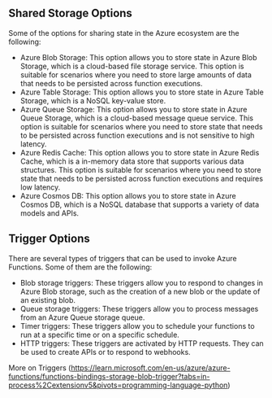 ## Shared Storage Options

Some of the options for sharing state in the Azure ecosystem are the following:

- Azure Blob Storage: This option allows you to store state in Azure Blob Storage, which is a cloud-based file storage service. This option is suitable for scenarios where you need to store large amounts of data that needs to be persisted across function executions.
- Azure Table Storage: This option allows you to store state in Azure Table Storage, which is a NoSQL key-value store. 
- Azure Queue Storage: This option allows you to store state in Azure Queue Storage, which is a cloud-based message queue service. This option is suitable for scenarios where you need to store state that needs to be persisted across function executions and is not sensitive to high latency. 
- Azure Redis Cache: This option allows you to store state in Azure Redis Cache, which is a in-memory data store that supports various data structures. This option is suitable for scenarios where you need to store state that needs to be persisted across function executions and requires low latency.
- Azure Cosmos DB: This option allows you to store state in Azure Cosmos DB, which is a NoSQL database that supports a variety of data models and APIs. 

## Trigger Options

There are several types of triggers that can be used to invoke Azure Functions. Some of them are the following:

- Blob storage triggers: These triggers allow you to respond to changes in Azure Blob storage, such as the creation of a new blob or the update of an existing blob.
- Queue storage triggers: These triggers allow you to process messages from an Azure Queue storage queue.
- Timer triggers: These triggers allow you to schedule your functions to run at a specific time or on a specific schedule.
- HTTP triggers: These triggers are activated by HTTP requests. They can be used to create APIs or to respond to webhooks.

More on Triggers (https://learn.microsoft.com/en-us/azure/azure-functions/functions-bindings-storage-blob-trigger?tabs=in-process%2Cextensionv5&pivots=programming-language-python)